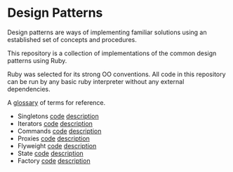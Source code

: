 # Design Patterns

Design patterns are ways of implementing familiar solutions using an established set of concepts and procedures.

This repository is a collection of implementations of the common design patterns using Ruby.

Ruby was selected for its strong OO conventions. All code in this repository can be run by any basic ruby interpreter without any external dependencies.

A [glossary](/glossary.md) of terms for reference.

- Singletons [code](/src/singletons.rb) [description](/src/singletons.md)
- Iterators [code](/src/iterators.rb) [description](/src/iterators.md)
- Commands [code](/src/commands.rb) [description](/src/commands.md)
- Proxies  [code](/src/proxies.rb) [description](/src/proxies.md)
- Flyweight [code](/src/flyweight.rb) [description](/src/flyweight.md)
- State [code](/src/state.rb) [description](/src/state.md)
- Factory [code](/src/factory.rb) [description](/src/factory.md)

